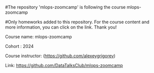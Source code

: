 
#The repository 'mlops-zoomcamp' is following the course mlops-zoomcamp

#Only homeworks added to this repository. For the course content and more information, you can click on the link. Thank you!

Course name: mlops-zoomcamp

Cohort : 2024 

Course instructor: (https://github.com/alexeygrigorev)

Link: https://github.com/DataTalksClub/mlops-zoomcamp





